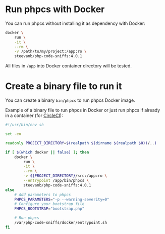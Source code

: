 # Run phpcs with Docker

You can run phpcs without installing it as dependency with Docker:

```bash
docker \
    run \
    -it \
    --rm \
    -v /path/to/my/project:/app:ro \
    steevanb/php-code-sniffs:4.0.1
```

All files in `/app` into Docker container directory will be tested.

# Create a binary file to run it

You can create a binary `bin/phpcs` to run phpcs Docker image.

Example of a binary file to run phpcs in Docker or just run phpcs if already in a container (for [CircleCI](circleci.md)):
```bash
#!/usr/bin/env sh

set -eu

readonly PROJECT_DIRECTORY=$(realpath $(dirname $(realpath $0))/..)

if [ $(which docker || false) ]; then
    docker \
        run \
        -it \
        --rm \
        -v ${PROJECT_DIRECTORY}/src:/app:ro \
        --entrypoint /app/bin/phpcs \
        steevanb/php-code-sniffs:4.0.1
else
    # Add parameters to phpcs
    PHPCS_PARAMETERS="-p --warning-severity=0"
    # Configure your bootstrap file
    PHPCS_BOOTSTRAP="bootstrap.php"

    # Run phpcs
    /var/php-code-sniffs/docker/entrypoint.sh
fi
```

